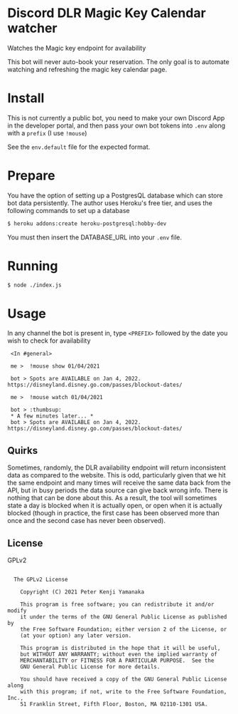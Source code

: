 # Discord DLR Magic Key Calendar watcher

Watches the Magic key endpoint for availability

This bot will never auto-book your reservation. The only goal is to automate watching
and refreshing the magic key calendar page.

# Install

This is not currently a public bot, you need
to make your own Discord App in the developer portal,
and then pass your own bot tokens into `.env`
along with a `prefix` (I use `!mouse`)

See the `env.default` file for the expected format.

# Prepare

You have the option of setting up a PostgresQL database which can store
bot data persistently. The author uses Heroku's free tier, and uses
the following commands to set up a database

```bash
$ heroku addons:create heroku-postgresql:hobby-dev
```

You must then insert the DATABASE_URL into your `.env` file.

# Running
```bash
$ node ./index.js
```

# Usage

In any channel the bot is present in, type `<PREFIX>`
followed by the date you wish to check for availability

```
 <In #general>

 me >  !mouse show 01/04/2021

 bot > Spots are AVAILABLE on Jan 4, 2022. https://disneyland.disney.go.com/passes/blockout-dates/

 me >  !mouse watch 01/04/2021

 bot > :thumbsup:
 * A few minutes later... *
 bot > Spots are AVAILABLE on Jan 4, 2022. https://disneyland.disney.go.com/passes/blockout-dates/

```

## Quirks

Sometimes, randomly, the DLR availability endpoint will return inconsistent data as compared to the website.
This is odd, particularly given that we hit the same endpoint and many times will receive the same data back
from the API, but in busy periods the data source can give back wrong info. There is nothing that can be done
about this. As a result, the tool will sometimes state a day is blocked when it is actually open, or open when
it is actually blocked (though in practice, the first case has been observed more than once and the second case
has never been observed).

## License

GPLv2

```

  The GPLv2 License

    Copyright (C) 2021 Peter Kenji Yamanaka

    This program is free software; you can redistribute it and/or modify
    it under the terms of the GNU General Public License as published by
    the Free Software Foundation; either version 2 of the License, or
    (at your option) any later version.

    This program is distributed in the hope that it will be useful,
    but WITHOUT ANY WARRANTY; without even the implied warranty of
    MERCHANTABILITY or FITNESS FOR A PARTICULAR PURPOSE.  See the
    GNU General Public License for more details.

    You should have received a copy of the GNU General Public License along
    with this program; if not, write to the Free Software Foundation, Inc.,
    51 Franklin Street, Fifth Floor, Boston, MA 02110-1301 USA.

```
